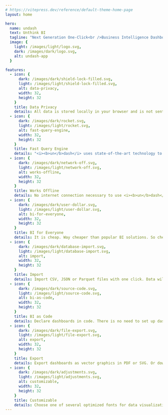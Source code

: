 ```yaml
---
# https://vitepress.dev/reference/default-theme-home-page
layout: home

hero:
  name: undash
  text: Unthink BI
  tagline: "Next Generation One-Click<br />Business Intelligence Dashboards<br/><span style='font-size: 13px'>[coming soon]</span>"
  image: {
    light: /images/light/logo.svg,
    dark: /images/dark/logo.svg,
    alt: undash-app
  }

features:
  - icon: {
      dark: /images/dark/shield-lock-filled.svg,
      light: /images/light/shield-lock-filled.svg,
      alt: data-privacy,
      width: 32,
      height: 32
    }
    title: Data Privacy
    details: All data is stored locally in your browser and is not sent to any servers. Data is kept private on your machine.
  - icon: {
      dark: /images/dark/rocket.svg,
      light: /images/light/rocket.svg,
      alt: fast-query-engine,
      width: 32,
      height: 32
    }
    title: Fast Query Engine
    details: "<i><b>un</b>dash</i> uses state-of-the-art technology to serve data with lightning fast analytical queries. For professionals: Run ad-hoc queries right in the browser."
  - icon: {
      dark: /images/dark/network-off.svg,
      light: /images/light/network-off.svg,
      alt: works-offline,
      width: 32,
      height: 32
    }
    title: Works Offline
    details: No internet connection necessary to use <i><b>un</b>dash</i>. Install it once on your system and it works offline. Or open it like usual in browser.
  - icon: {
      dark: /images/dark/user-dollar.svg,
      light: /images/light/user-dollar.svg,
      alt: bi-for-everyone,
      width: 32,
      height: 32
    }
    title: BI for Everyone
    details: It is cheap. Way cheaper than popular BI solutions. So cheap, that everyone can afford it.
  - icon: {
      dark: /images/dark/database-import.svg,
      light: /images/light/database-import.svg,
      alt: import,
      width: 32,
      height: 32
    }
    title: Import
    details: Import CSV, JSON or Parquet files with one click. Data will be automatically detected. No manual data wrangling required.
  - icon: {
      dark: /images/dark/source-code.svg,
      light: /images/light/source-code.svg,
      alt: bi-as-code,
      width: 32,
      height: 32
    }
    title: BI as Code
    details: Declare dashboards in code. There is no need to set up dashboards in UI. Just use your favorite text editor.
  - icon: {
      dark: /images/dark/file-export.svg,
      light: /images/light/file-export.svg,
      alt: export,
      width: 32,
      height: 32
    }
    title: Export
    details: Export dashboards as vector graphics in PDF or SVG. Or download it in your favorite image format PNG or JGP. Data can be exported as CSV, JSON or Parquet files.
  - icon: {
      dark: /images/dark/adjustments.svg,
      light: /images/light/adjustments.svg,
      alt: customizable,
      width: 32,
      height: 32
    }
    title: Customizable
    details: Choose one of several optimized fonts for data visualization. Switch between dark and light mode. Select different primary colors for accentuation.
---
```


